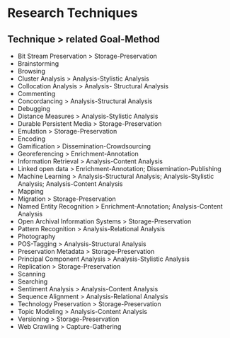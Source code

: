 Research Techniques
======================================

Technique > related Goal-Method
-------------------------------

* Bit Stream Preservation > Storage-Preservation
* Brainstorming
* Browsing
* Cluster Analysis > Analysis-Stylistic Analysis
* Collocation Analysis > Analysis- Structural Analysis
* Commenting
* Concordancing > Analysis-Structural Analysis
* Debugging
* Distance Measures > Analysis-Stylistic Analysis
* Durable Persistent Media > Storage-Preservation
* Emulation > Storage-Preservation
* Encoding
* Gamification > Dissemination-Crowdsourcing
* Georeferencing > Enrichment-Annotation
* Information Retrieval > Analysis-Content Analysis
* Linked open data > Enrichment-Annotation; Dissemination-Publishing
* Machine Learning > Analysis-Structural Analysis; Analysis-Stylistic Analysis; Analysis-Content Analysis
* Mapping
* Migration > Storage-Preservation
* Named Entity Recognition > Enrichment-Annotation; Analysis-Content Analysis 
* Open Archival Information Systems > Storage-Preservation
* Pattern Recognition > Analysis-Relational Analysis
* Photography
* POS-Tagging > Analysis-Structural Analysis
* Preservation Metadata > Storage-Preservation
* Principal Component Analysis > Analysis-Stylistic Analysis
* Replication > Storage-Preservation
* Scanning
* Searching
* Sentiment Analysis > Analysis-Content Analysis
* Sequence Alignment > Analysis-Relational Analysis
* Technology Preservation > Storage-Preservation
* Topic Modeling > Analysis-Content Analysis
* Versioning > Storage-Preservation
* Web Crawling > Capture-Gathering
